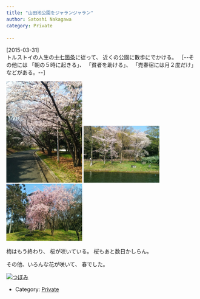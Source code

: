 ```yaml
---
title: "山田池公園をジャランジャラン"
author: Satoshi Nakagawa
category: Private

---
```


[2015-03-31]  
トルストイの人生の[十七箇条](http://www.openculture.com/2015/03/leo-tolstoys-17-rules-of-life.html)に従って、
近くの公園に散歩にでかける。
［--その他には
「朝の５時に起きる」、
「貧者を助ける」、
「売春宿には月２度だけ」などがある。--］

<a href=/pict/2015-03-31-sakura-namiki.jpg><img src="/pict/2015-03-31-sakura-namiki.jpg" alt="桜並木" width="200"/></a>
<a href=/pict/2015-03-31-sakura-pond.jpg><img src="/pict/2015-03-31-sakura-pond.jpg" alt="山田池" width="200"/></a>
<a href=/pict/2015-03-31-shidare.jpg><img src="/pict/2015-03-31-shidare.jpg" alt="しだれ桜" width="200"/></a>

 梅はもう終わり、
桜が咲いている。
桜もあと数日かしらん。

<!--more-->

 その他、いろんな花が咲いて、
春でした。

<a href="/pict/2015-03-31-bud.jpg"><img src="/pict/2015-03-31-bud.jpg" alt="つぼみ" width="200"/></a>
<a href="/pict/2015-03-31-red_and_white-2.jpg"><img src="/pict/2015-03-31-red_and_white-2.jpg" alt="" width="200"/></a>

- Category: [Private](/categories.html#Private)

